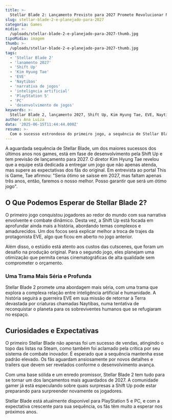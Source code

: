 ```yaml
---
title: >-
  Stellar Blade 2: Lançamento Previsto para 2027 Promete Revolucionar Narrativa
slug: stellar-blade-2-e-planejado-para-2027
categoria: Games
midia: >-
  /uploads/stellar-blade-2-e-planejado-para-2027-thumb.jpg
tipoMidia: imagem
thumb: >-
  /uploads/stellar-blade-2-e-planejado-para-2027-thumb.jpg
tags:
  - 'Stellar Blade 2'
  - 'lanamento 2027'
  - 'Shift Up'
  - 'Kim Hyung Tae'
  - 'EVE'
  - 'Naytibas'
  - 'narrativa de jogos'
  - 'inteligncia artificial'
  - 'PlayStation 5'
  - 'PC'
  - 'desenvolvimento de jogos'
keywords: >-
  Stellar Blade 2, lançamento 2027, Shift Up, Kim Hyung Tae, EVE, Naytibas, narrativa de jogos, inteligência artificial, PlayStation 5, PC, desenvolvimento de jogos
author: Ana Luiza
data: '2025-06-15T11:44:44.000Z'
resumo: >-
  Com o sucesso estrondoso do primeiro jogo, a sequência de Stellar Blade está em desenvolvimento e promete lançamento para 2027. A Shift Up visa aprimorar a narrativa e a experiência do jogador, mantendo os fãs ansiosos por novidades.
---
```


A aguardada sequência de Stellar Blade, um dos maiores sucessos dos últimos anos nos games, está em fase de desenvolvimento pela Shift Up e tem previsão de lançamento para 2027. O diretor Kim Hyung Tae revelou que a equipe está dedicada a entregar um jogo que não apenas atenda, mas supere as expectativas dos fãs do original. Em entrevista ao portal This is Game, Tae afirmou: "Seria ótimo se saísse em 2027, mas faltam apenas três anos, então, faremos o nosso melhor. Posso garantir que será um ótimo jogo". 

## O Que Podemos Esperar de Stellar Blade 2?

O primeiro jogo conquistou jogadores ao redor do mundo com sua narrativa envolvente e combate dinâmico. Desta vez, a Shift Up está focada em aprofundar ainda mais a história, abordando temas complexos e amadurecidos. Um dos focos será explicar melhor a troca de trajes da protagonista EVE, algo que ficou em aberto no jogo anterior. 

Além disso, o estúdio está atento aos custos das cutscenes, que foram um desafio na produção original. Para o segundo jogo, eles planejam uma otimização que permita cenas cinematográficas de alta qualidade sem comprometer o orçamento.

### Uma Trama Mais Séria e Profunda

Stellar Blade 2 promete uma abordagem mais séria, com uma trama que explora a complexa relação entre inteligência artificial e humanidade. A história seguirá a guerreira EVE em sua missão de retornar à Terra devastada por criaturas chamadas Naytibas, numa tentativa de reconquistar o planeta para os sobreviventes humanos que se refugiaram no espaço.

## Curiosidades e Expectativas

O primeiro Stellar Blade não apenas foi um sucesso de vendas, atingindo o topo das listas na Steam, como também foi aclamado pela crítica por seu sistema de combate inovador. É esperado que a sequência mantenha esse padrão elevado. Os fãs aguardam ansiosamente por novos detalhes e trailers que devem ser revelados conforme o desenvolvimento avança.

Com uma base sólida e um enredo promissor, Stellar Blade 2 tem tudo para se tornar um dos lançamentos mais aguardados de 2027. A comunidade gamer já está especulando sobre quais surpresas a Shift Up pode estar preparando para surpreender novamente os jogadores.

Stellar Blade está atualmente disponível para PlayStation 5 e PC, e com a expectativa crescente para sua sequência, os fãs têm muito a esperar nos próximos anos.